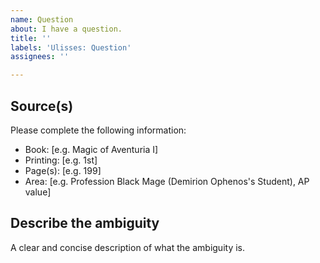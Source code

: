 ```yaml
---
name: Question
about: I have a question.
title: ''
labels: 'Ulisses: Question'
assignees: ''

---
```


## Source(s)

Please complete the following information:

- Book: [e.g. Magic of Aventuria I]
- Printing: [e.g. 1st]
- Page(s): [e.g. 199]
- Area: [e.g. Profession Black Mage (Demirion Ophenos's Student), AP value]



## Describe the ambiguity

A clear and concise description of what the ambiguity is.
